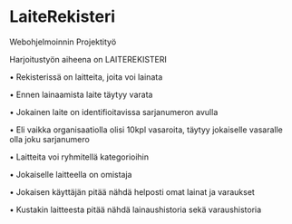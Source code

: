 # LaiteRekisteri
Webohjelmoinnin Projektityö

Harjoitustyön aiheena on LAITEREKISTERI

•
Rekisterissä on laitteita, joita voi lainata

•
Ennen lainaamista laite täytyy varata

•
Jokainen laite on identifioitavissa sarjanumeron avulla

•
Eli vaikka organisaatiolla olisi 10kpl vasaroita, täytyy jokaiselle vasaralle olla joku sarjanumero

•
Laitteita voi ryhmitellä kategorioihin

•
Jokaiselle laitteella on omistaja

•
Jokaisen käyttäjän pitää nähdä helposti omat lainat ja varaukset

•
Kustakin laitteesta pitää nähdä lainaushistoria sekä varaushistoria

